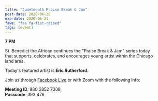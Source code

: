 ```yaml
---
title: "Juneteenth Praise Break & Jam"
post-date: 2020-06-20
exp-date: 2020-06-21
fawe: "fas fa-fist-raised"
tags: [event]
---
```

<b>7 PM</b>

St. Benedict the African continues the "Praise Break & Jam" series today that supports, celebrates, and encourages young artist within the Chicago land area.

Today's featured artist is <b>Eric Rutherford</b>.

Join us through <a href="http://facebook.com/sbaparish" target="_blank">Facebook Live</a> or with Zoom with the following info:

<p class="text-info"><b>Meeting ID</b>: 880 3852 7308
<br>
<b>Passcode</b>: 393 476
</p>